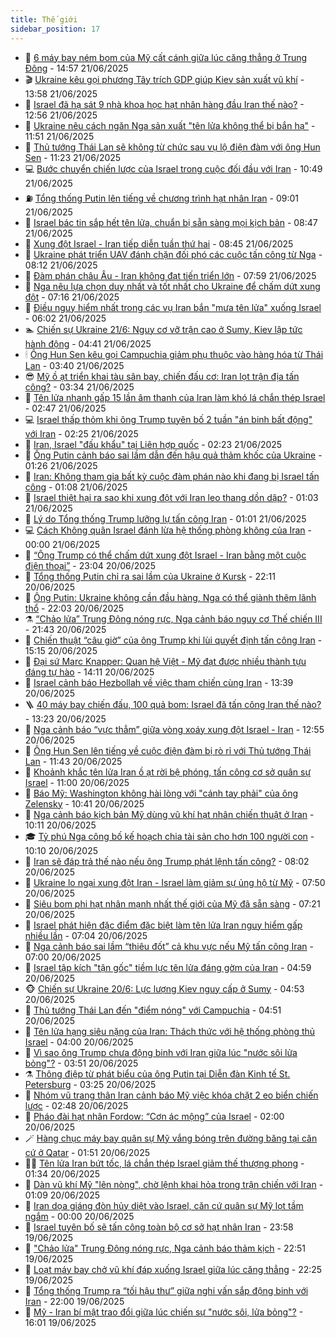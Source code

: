 ```yaml
---
title: Thế giới
sidebar_position: 17
---
```


<!-- dantri-the-gioi:START -->
- 🌋 [6 máy bay ném bom của Mỹ cất cánh giữa lúc căng thẳng ở Trung Đông](https://dantri.com.vn/the-gioi/6-may-bay-nem-bom-cua-my-cat-canh-giua-luc-cang-thang-o-trung-dong-20250621213312342.htm) - 14:57 21/06/2025
- 🎬 [Ukraine kêu gọi phương Tây trích GDP giúp Kiev sản xuất vũ khí](https://dantri.com.vn/the-gioi/ukraine-keu-goi-phuong-tay-trich-gdp-giup-kiev-san-xuat-vu-khi-20250621204503955.htm) - 13:58 21/06/2025
- 🧰 [Israel đã hạ sát 9 nhà khoa học hạt nhân hàng đầu Iran thế nào?](https://dantri.com.vn/the-gioi/israel-da-ha-sat-9-nha-khoa-hoc-hat-nhan-hang-dau-iran-the-nao-20250621194924663.htm) - 12:56 21/06/2025
- 🌋 [Ukraine nêu cách ngăn Nga sản xuất &quot;tên lửa không thể bị bắn hạ&quot;](https://dantri.com.vn/the-gioi/ukraine-neu-cach-ngan-nga-san-xuat-ten-lua-khong-the-bi-ban-ha-20250621184330708.htm) - 11:51 21/06/2025
- 🗽 [Thủ tướng Thái Lan sẽ không từ chức sau vụ lộ điện đàm với ông Hun Sen](https://dantri.com.vn/the-gioi/thu-tuong-thai-lan-se-khong-tu-chuc-sau-vu-lo-dien-dam-voi-ong-hun-sen-20250621181343520.htm) - 11:23 21/06/2025
- 💻 [Bước chuyển chiến lược của Israel trong cuộc đối đầu với Iran](https://dantri.com.vn/the-gioi/buoc-chuyen-chien-luoc-cua-israel-trong-cuoc-doi-dau-voi-iran-20250621090946851.htm) - 10:49 21/06/2025
- ⛽️ [Tổng thống Putin lên tiếng về chương trình hạt nhân Iran](https://dantri.com.vn/the-gioi/tong-thong-putin-len-tieng-ve-chuong-trinh-hat-nhan-iran-20250621154931760.htm) - 09:01 21/06/2025
- 🤩 [Israel bác tin sắp hết tên lửa, chuẩn bị sẵn sàng mọi kịch bản](https://dantri.com.vn/the-gioi/israel-bac-tin-sap-het-ten-lua-chuan-bi-san-sang-moi-kich-ban-20250621152514552.htm) - 08:47 21/06/2025
- 🧐 [Xung đột Israel - Iran tiếp diễn tuần thứ hai](https://dantri.com.vn/the-gioi/xung-dot-israel-iran-tiep-dien-tuan-thu-hai-20250621154500926.htm) - 08:45 21/06/2025
- 🎊 [Ukraine phát triển UAV đánh chặn đối phó các cuộc tấn công từ Nga](https://dantri.com.vn/the-gioi/ukraine-phat-trien-uav-danh-chan-doi-pho-cac-cuoc-tan-cong-tu-nga-20250621150836786.htm) - 08:12 21/06/2025
- 📝 [Đàm phán châu Âu - Iran không đạt tiến triển lớn](https://dantri.com.vn/the-gioi/dam-phan-chau-au-iran-khong-dat-tien-trien-lon-20250621145533562.htm) - 07:59 21/06/2025
- 🤡 [Nga nêu lựa chọn duy nhất và tốt nhất cho Ukraine để chấm dứt xung đột](https://dantri.com.vn/the-gioi/nga-neu-lua-chon-duy-nhat-va-tot-nhat-cho-ukraine-de-cham-dut-xung-dot-20250621133601579.htm) - 07:16 21/06/2025
- 🥷 [Điều nguy hiểm nhất trong các vụ Iran bắn &quot;mưa tên lửa&quot; xuống Israel](https://dantri.com.vn/the-gioi/dieu-nguy-hiem-nhat-trong-cac-vu-iran-ban-mua-ten-lua-xuong-israel-20250621120219992.htm) - 06:02 21/06/2025
- 🏊 [Chiến sự Ukraine 21/6: Nguy cơ vỡ trận cao ở Sumy, Kiev lập tức hành động](https://dantri.com.vn/the-gioi/chien-su-ukraine-216-nguy-co-vo-tran-cao-o-sumy-kiev-lap-tuc-hanh-dong-20250621112637799.htm) - 04:41 21/06/2025
- 🕯 [Ông Hun Sen kêu gọi Campuchia giảm phụ thuộc vào hàng hóa từ Thái Lan](https://dantri.com.vn/the-gioi/ong-hun-sen-keu-goi-campuchia-giam-phu-thuoc-vao-hang-hoa-tu-thai-lan-20250621101938355.htm) - 03:40 21/06/2025
- 😎 [Mỹ ồ ạt triển khai tàu sân bay, chiến đấu cơ: Iran lọt trận địa tấn công?](https://dantri.com.vn/the-gioi/my-o-at-trien-khai-tau-san-bay-chien-dau-co-iran-lot-tran-dia-tan-cong-20250621094917219.htm) - 03:34 21/06/2025
- 🌈 [Tên lửa nhanh gấp 15 lần âm thanh của Iran làm khó lá chắn thép Israel](https://dantri.com.vn/the-gioi/ten-lua-nhanh-gap-15-lan-am-thanh-cua-iran-lam-kho-la-chan-thep-israel-20250621092807743.htm) - 02:47 21/06/2025
- 💻 [Israel thấp thỏm khi ông Trump tuyên bố 2 tuần &quot;án binh bất động&quot; với Iran](https://dantri.com.vn/the-gioi/israel-thap-thom-khi-ong-trump-tuyen-bo-2-tuan-an-binh-bat-dong-voi-iran-20250621091529731.htm) - 02:25 21/06/2025
- 🤖 [Iran, Israel &quot;đấu khẩu&quot; tại Liên hợp quốc](https://dantri.com.vn/the-gioi/iran-israel-dau-khau-tai-lien-hop-quoc-20250621092253806.htm) - 02:23 21/06/2025
- 🦏 [Ông Putin cảnh báo sai lầm dẫn đến hậu quả thảm khốc của Ukraine](https://dantri.com.vn/the-gioi/ong-putin-canh-bao-sai-lam-dan-den-hau-qua-tham-khoc-cua-ukraine-20250621082343905.htm) - 01:26 21/06/2025
- 🌁 [Iran: Không tham gia bất kỳ cuộc đàm phán nào khi đang bị Israel tấn công](https://dantri.com.vn/the-gioi/iran-khong-tham-gia-bat-ky-cuoc-dam-phan-nao-khi-dang-bi-israel-tan-cong-20250620212828116.htm) - 01:08 21/06/2025
- 🐘 [Israel thiệt hại ra sao khi xung đột với Iran leo thang dồn dập?](https://dantri.com.vn/the-gioi/israel-thiet-hai-ra-sao-khi-xung-dot-voi-iran-leo-thang-don-dap-20250621075920009.htm) - 01:03 21/06/2025
- 🥷 [Lý do Tổng thống Trump lưỡng lự tấn công Iran](https://dantri.com.vn/the-gioi/ly-do-tong-thong-trump-luong-lu-tan-cong-iran-20250621080044857.htm) - 01:01 21/06/2025
- 💻 [Cách Không quân Israel đánh lừa hệ thống phòng không của Iran](https://dantri.com.vn/the-gioi/cach-khong-quan-israel-danh-lua-he-thong-phong-khong-cua-iran-20250621065753677.htm) - 00:00 21/06/2025
- 🎡 [“Ông Trump có thể chấm dứt xung đột Israel - Iran bằng một cuộc điện thoại”](https://dantri.com.vn/the-gioi/ong-trump-co-the-cham-dut-xung-dot-israel-iran-bang-mot-cuoc-dien-thoai-20250621055934763.htm) - 23:04 20/06/2025
- 🧰 [Tổng thống Putin chỉ ra sai lầm của Ukraine ở Kursk](https://dantri.com.vn/the-gioi/tong-thong-putin-chi-ra-sai-lam-cua-ukraine-o-kursk-20250621050510671.htm) - 22:11 20/06/2025
- 🥸 [Ông Putin: Ukraine không cần đầu hàng, Nga có thể giành thêm lãnh thổ](https://dantri.com.vn/the-gioi/ong-putin-ukraine-khong-can-dau-hang-nga-co-the-gianh-them-lanh-tho-20250621013742795.htm) - 22:03 20/06/2025
- ⚗️ [“Chảo lửa” Trung Đông nóng rực, Nga cảnh báo nguy cơ Thế chiến III](https://dantri.com.vn/the-gioi/chao-lua-trung-dong-nong-ruc-nga-canh-bao-nguy-co-the-chien-iii-20250621025006732.htm) - 21:43 20/06/2025
- 🌮 [Chiến thuật “câu giờ” của ông Trump khi lùi quyết định tấn công Iran](https://dantri.com.vn/the-gioi/chien-thuat-cau-gio-cua-ong-trump-khi-lui-quyet-dinh-tan-cong-iran-20250620214813313.htm) - 15:15 20/06/2025
- 🎃 [Đại sứ Marc Knapper: Quan hệ Việt - Mỹ đạt được nhiều thành tựu đáng tự hào](https://dantri.com.vn/the-gioi/dai-su-marc-knapper-quan-he-viet-my-dat-duoc-nhieu-thanh-tuu-dang-tu-hao-20250620205723280.htm) - 14:11 20/06/2025
- 💫 [Israel cảnh báo Hezbollah về việc tham chiến cùng Iran](https://dantri.com.vn/the-gioi/israel-canh-bao-hezbollah-ve-viec-tham-chien-cung-iran-20250620143927639.htm) - 13:39 20/06/2025
- 🪜 [40 máy bay chiến đấu, 100 quả bom: Israel đã tấn công Iran thế nào?](https://dantri.com.vn/the-gioi/40-may-bay-chien-dau-100-qua-bom-israel-da-tan-cong-iran-the-nao-20250620150842101.htm) - 13:23 20/06/2025
- 🌋 [Nga cảnh báo “vực thẳm” giữa vòng xoáy xung đột Israel - Iran](https://dantri.com.vn/the-gioi/nga-canh-bao-vuc-tham-giua-vong-xoay-xung-dot-israel-iran-20250620193120898.htm) - 12:55 20/06/2025
- 🦏 [Ông Hun Sen lên tiếng về cuộc điện đàm bị rò rỉ với Thủ tướng Thái Lan](https://dantri.com.vn/the-gioi/ong-hun-sen-len-tieng-ve-cuoc-dien-dam-bi-ro-ri-voi-thu-tuong-thai-lan-20250620182949388.htm) - 11:43 20/06/2025
- 👀 [Khoảnh khắc tên lửa Iran ồ ạt rời bệ phóng, tấn công cơ sở quân sự Israel](https://dantri.com.vn/the-gioi/khoanh-khac-ten-lua-iran-o-at-roi-be-phong-tan-cong-co-so-quan-su-israel-20250620091240301.htm) - 11:00 20/06/2025
- 🧰 [Báo Mỹ: Washington không hài lòng với &quot;cánh tay phải&quot; của ông Zelensky](https://dantri.com.vn/the-gioi/bao-my-washington-khong-hai-long-voi-canh-tay-phai-cua-ong-zelensky-20250620162533839.htm) - 10:41 20/06/2025
- 🚀 [Nga cảnh báo kịch bản Mỹ dùng vũ khí hạt nhân chiến thuật ở Iran](https://dantri.com.vn/the-gioi/nga-canh-bao-kich-ban-my-dung-vu-khi-hat-nhan-chien-thuat-o-iran-20250620162931389.htm) - 10:11 20/06/2025
- 🎓 [Tỷ phú Nga công bố kế hoạch chia tài sản cho hơn 100 người con](https://dantri.com.vn/the-gioi/ty-phu-nga-cong-bo-ke-hoach-chia-tai-san-cho-hon-100-nguoi-con-20250620163725699.htm) - 10:10 20/06/2025
- 🥸 [Iran sẽ đáp trả thế nào nếu ông Trump phát lệnh tấn công?](https://dantri.com.vn/the-gioi/iran-se-dap-tra-the-nao-neu-ong-trump-phat-lenh-tan-cong-20250620122052620.htm) - 08:02 20/06/2025
- 🦅 [Ukraine lo ngại xung đột Iran - Israel làm giảm sự ủng hộ từ Mỹ](https://dantri.com.vn/the-gioi/ukraine-lo-ngai-xung-dot-iran-israel-lam-giam-su-ung-ho-tu-my-20250620144836980.htm) - 07:50 20/06/2025
- 🤭 [Siêu bom phi hạt nhân mạnh nhất thế giới của Mỹ đã sẵn sàng](https://dantri.com.vn/the-gioi/sieu-bom-phi-hat-nhan-manh-nhat-the-gioi-cua-my-da-san-sang-20250620101709169.htm) - 07:21 20/06/2025
- 🤖 [Israel phát hiện đặc điểm đặc biệt làm tên lửa Iran nguy hiểm gấp nhiều lần](https://dantri.com.vn/the-gioi/israel-phat-hien-dac-diem-dac-biet-lam-ten-lua-iran-nguy-hiem-gap-nhieu-lan-20250620110729697.htm) - 07:04 20/06/2025
- 🐲 [Nga cảnh báo sai lầm “thiêu đốt” cả khu vực nếu Mỹ tấn công Iran](https://dantri.com.vn/the-gioi/nga-canh-bao-sai-lam-thieu-dot-ca-khu-vuc-neu-my-tan-cong-iran-20250620133337650.htm) - 07:00 20/06/2025
- 🫣 [Israel tập kích &quot;tận gốc&quot; tiềm lực tên lửa đáng gờm của Iran](https://dantri.com.vn/the-gioi/israel-tap-kich-tan-goc-tiem-luc-ten-lua-dang-gom-cua-iran-20250620114434727.htm) - 04:59 20/06/2025
- 🐵 [Chiến sự Ukraine 20/6: Lực lượng Kiev nguy cấp ở Sumy](https://dantri.com.vn/the-gioi/chien-su-ukraine-206-luc-luong-kiev-nguy-cap-o-sumy-20250620112956105.htm) - 04:53 20/06/2025
- 🫶 [Thủ tướng Thái Lan đến &quot;điểm nóng&quot; với Campuchia](https://dantri.com.vn/the-gioi/thu-tuong-thai-lan-den-diem-nong-voi-campuchia-20250620111400396.htm) - 04:51 20/06/2025
- 💃 [Tên lửa hạng siêu nặng của Iran: Thách thức với hệ thống phòng thủ Israel](https://dantri.com.vn/the-gioi/ten-lua-hang-sieu-nang-cua-iran-thach-thuc-voi-he-thong-phong-thu-israel-20250620105056430.htm) - 04:00 20/06/2025
- 💫 [Vì sao ông Trump chưa động binh với Iran giữa lúc &quot;nước sôi lửa bỏng&quot;?](https://dantri.com.vn/the-gioi/vi-sao-ong-trump-chua-dong-binh-voi-iran-giua-luc-nuoc-soi-lua-bong-20250620103952123.htm) - 03:51 20/06/2025
- ⚗️ [Thông điệp từ phát biểu của ông Putin tại Diễn đàn Kinh tế St. Petersburg](https://dantri.com.vn/the-gioi/thong-diep-tu-phat-bieu-cua-ong-putin-tai-dien-dan-kinh-te-st-petersburg-20250620102550284.htm) - 03:25 20/06/2025
- 🥷 [Nhóm vũ trang thân Iran cảnh báo Mỹ việc khóa chặt 2 eo biển chiến lược](https://dantri.com.vn/the-gioi/nhom-vu-trang-than-iran-canh-bao-my-viec-khoa-chat-2-eo-bien-chien-luoc-20250620093127918.htm) - 02:48 20/06/2025
- 🥸 [Pháo đài hạt nhân Fordow: “Cơn ác mộng” của Israel](https://dantri.com.vn/the-gioi/phao-dai-hat-nhan-fordow-con-ac-mong-cua-israel-20250620090002870.htm) - 02:00 20/06/2025
- 🪄 [Hàng chục máy bay quân sự Mỹ vắng bóng trên đường băng tại căn cứ ở Qatar](https://dantri.com.vn/the-gioi/hang-chuc-may-bay-quan-su-my-vang-bong-tren-duong-bang-tai-can-cu-o-qatar-20250620083241801.htm) - 01:51 20/06/2025
- 🧑‍💻 [Tên lửa Iran bứt tốc, lá chắn thép Israel giảm thế thượng phong](https://dantri.com.vn/the-gioi/ten-lua-iran-but-toc-la-chan-thep-israel-giam-the-thuong-phong-20250620082447590.htm) - 01:34 20/06/2025
- 🤭 [Dàn vũ khí Mỹ &quot;lên nòng&quot;, chờ lệnh khai hỏa trong trận chiến với Iran](https://dantri.com.vn/the-gioi/dan-vu-khi-my-len-nong-cho-lenh-khai-hoa-trong-tran-chien-voi-iran-20250620075721877.htm) - 01:09 20/06/2025
- 🗽 [Iran dọa giáng đòn hủy diệt vào Israel, căn cứ quân sự Mỹ lọt tầm ngắm](https://dantri.com.vn/the-gioi/iran-doa-giang-don-huy-diet-vao-israel-can-cu-quan-su-my-lot-tam-ngam-20250620063740060.htm) - 00:00 20/06/2025
- 🤖 [Israel tuyên bố sẽ tấn công toàn bộ cơ sở hạt nhân Iran](https://dantri.com.vn/the-gioi/israel-tuyen-bo-se-tan-cong-toan-bo-co-so-hat-nhan-iran-20250620061302657.htm) - 23:58 19/06/2025
- 🌈 [&quot;Chảo lửa&quot; Trung Đông nóng rực, Nga cảnh báo thảm kịch](https://dantri.com.vn/the-gioi/chao-lua-trung-dong-nong-ruc-nga-canh-bao-tham-kich-20250620054434285.htm) - 22:51 19/06/2025
- 🤩 [Loạt máy bay chở vũ khí đáp xuống Israel giữa lúc căng thẳng](https://dantri.com.vn/the-gioi/loat-may-bay-cho-vu-khi-dap-xuong-israel-giua-luc-cang-thang-20250620052102242.htm) - 22:25 19/06/2025
- 🤗 [Tổng thống Trump ra “tối hậu thư” giữa nghi vấn sắp động binh với Iran](https://dantri.com.vn/the-gioi/tong-thong-trump-ra-toi-hau-thu-giua-nghi-van-sap-dong-binh-voi-iran-20250620045210959.htm) - 22:00 19/06/2025
- 🙉 [Mỹ - Iran bí mật trao đổi giữa lúc chiến sự &quot;nước sôi, lửa bỏng&quot;?](https://dantri.com.vn/the-gioi/my-iran-bi-mat-trao-doi-giua-luc-chien-su-nuoc-soi-lua-bong-20250619225501126.htm) - 16:01 19/06/2025<!-- dantri-the-gioi:END -->
